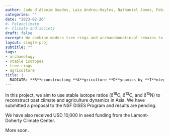 ```yaml
---
author: Jade d'Alpoim Guedes, Laia Andreu-Hayles, Nathaniel James, Fabian Toro-uribe, and Brendan Buckley
categories: ""
date: "2023-02-26"
#- Paleoclimate
#- Climate and society
draft: false
excerpt: We combine modern tree rings and archaeobonatincal remains to reconstruct past climate and agriculture dynamics.
layout: single-proj
subtitle: ""
tags:
- archaeology
- stable isotopes
- tree rings
- agriculture
title: |
  RADIATR: **R**econstructing **A**griculture **D**ynamics by **I**ntegrating **A**rchaeology and **T**ree **R**ings
---
```


In this project, we aim to use stable isotope ratios (&delta;<sup>18</sup>O, &delta;<sup>13</sup>C, and &delta;<sup>15</sup>N) to reconstruct past climate and agriculture dynamics in Asia. We have submitted a proposal to the NSF DISES Program and results are pending.

We have also received USD 10,000 in seed funding from the Lamont-Doherty Climate Center.

More soon.